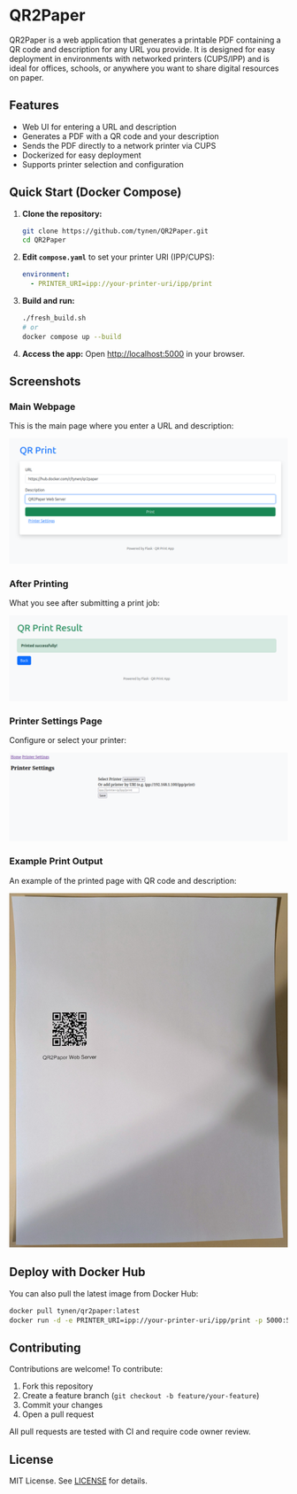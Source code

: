 # QR2Paper

QR2Paper is a web application that generates a printable PDF containing a QR code and description for any URL you provide. It is designed for easy deployment in environments with networked printers (CUPS/IPP) and is ideal for offices, schools, or anywhere you want to share digital resources on paper.

## Features
- Web UI for entering a URL and description
- Generates a PDF with a QR code and your description
- Sends the PDF directly to a network printer via CUPS
- Dockerized for easy deployment
- Supports printer selection and configuration

## Quick Start (Docker Compose)

1. **Clone the repository:**
   ```bash
   git clone https://github.com/tynen/QR2Paper.git
   cd QR2Paper
   ```
2. **Edit `compose.yaml`** to set your printer URI (IPP/CUPS):
   ```yaml
   environment:
     - PRINTER_URI=ipp://your-printer-uri/ipp/print
   ```
3. **Build and run:**
   ```bash
   ./fresh_build.sh
   # or
   docker compose up --build
   ```

4. **Access the app:**
   Open [http://localhost:5000](http://localhost:5000) in your browser.

## Screenshots

### Main Webpage
This is the main page where you enter a URL and description:

![Main Webpage](webpage1.png)

### After Printing
What you see after submitting a print job:

![After Print](webpage2.png)

### Printer Settings Page
Configure or select your printer:

![Printer Settings](printersettings_webpage3.png)

### Example Print Output 
An example of the printed page with QR code and description:

![Example Print](example_print.jpg)

## Deploy with Docker Hub
You can also pull the latest image from Docker Hub:
```bash
docker pull tynen/qr2paper:latest
docker run -d -e PRINTER_URI=ipp://your-printer-uri/ipp/print -p 5000:5000 tynen/qr2paper:latest
```

## Contributing
Contributions are welcome! To contribute:
1. Fork this repository
2. Create a feature branch (`git checkout -b feature/your-feature`)
3. Commit your changes
4. Open a pull request

All pull requests are tested with CI and require code owner review.

## License
MIT License. See [LICENSE](LICENSE) for details.